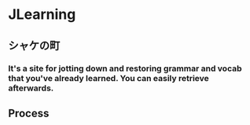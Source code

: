# JLearning
## シャケの町
### It's a site for jotting down and restoring grammar and vocab that you've already learned. You can easily retrieve afterwards.
## Process 
### 
